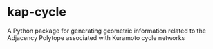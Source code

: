 # kap-cycle
A Python package for generating geometric information related to the Adjacency Polytope associated with Kuramoto cycle networks
